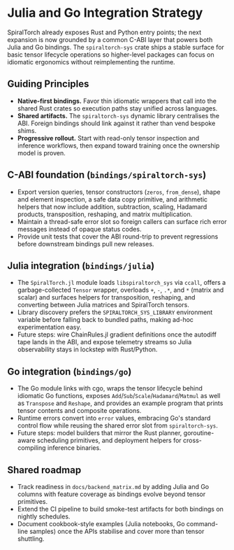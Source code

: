 # Julia and Go Integration Strategy

SpiralTorch already exposes Rust and Python entry points; the next expansion is
now grounded by a common C-ABI layer that powers both Julia and Go bindings. The
`spiraltorch-sys` crate ships a stable surface for basic tensor lifecycle
operations so higher-level packages can focus on idiomatic ergonomics without
reimplementing the runtime.

## Guiding Principles
- **Native-first bindings.** Favor thin idiomatic wrappers that call into the
  shared Rust crates so execution paths stay unified across languages.
- **Shared artifacts.** The `spiraltorch-sys` dynamic library centralises the
  ABI. Foreign bindings should link against it rather than vend bespoke shims.
- **Progressive rollout.** Start with read-only tensor inspection and inference
  workflows, then expand toward training once the ownership model is proven.

## C-ABI foundation (`bindings/spiraltorch-sys`)
- Export version queries, tensor constructors (`zeros`, `from_dense`), shape and
  element inspection, a safe data copy primitive, and arithmetic helpers that
  now include addition, subtraction, scaling, Hadamard products, transposition,
  reshaping, and matrix multiplication.
- Maintain a thread-safe error slot so foreign callers can surface rich error
  messages instead of opaque status codes.
- Provide unit tests that cover the ABI round-trip to prevent regressions before
  downstream bindings pull new releases.

## Julia integration (`bindings/julia`)
- The `SpiralTorch.jl` module loads `libspiraltorch_sys` via `ccall`, offers a
  garbage-collected `Tensor` wrapper, overloads `+`, `-`, `.*`, and `*` (matrix
  and scalar) and surfaces helpers for transposition, reshaping, and converting
  between Julia matrices and SpiralTorch tensors.
- Library discovery prefers the `SPIRALTORCH_SYS_LIBRARY` environment variable
  before falling back to bundled paths, making ad-hoc experimentation easy.
- Future steps: wire ChainRules.jl gradient definitions once the autodiff tape
  lands in the ABI, and expose telemetry streams so Julia observability stays in
  lockstep with Rust/Python.

## Go integration (`bindings/go`)
- The Go module links with cgo, wraps the tensor lifecycle behind idiomatic Go
  functions, exposes `Add`/`Sub`/`Scale`/`Hadamard`/`Matmul` as well as
  `Transpose` and `Reshape`, and provides an example program that prints tensor
  contents and composite operations.
- Runtime errors convert into `error` values, embracing Go's standard control
  flow while reusing the shared error slot from `spiraltorch-sys`.
- Future steps: model builders that mirror the Rust planner, goroutine-aware
  scheduling primitives, and deployment helpers for cross-compiling inference
  binaries.

## Shared roadmap
- Track readiness in `docs/backend_matrix.md` by adding Julia and Go columns
  with feature coverage as bindings evolve beyond tensor primitives.
- Extend the CI pipeline to build smoke-test artifacts for both bindings on
  nightly schedules.
- Document cookbook-style examples (Julia notebooks, Go command-line samples)
  once the APIs stabilise and cover more than tensor shuttling.
